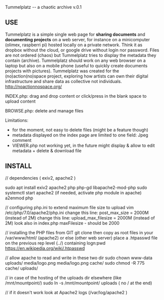 Tummelplatz -- a chaotic archive v.0.1

USE
---

Tummelplatz is a simple single web page for **sharing documents** and **documenting projects** on a web server, for instance on a minicomputer (olimex, raspberri pi) hosted locally on a private network. Think it as dropbox without the cloud, or google drive without login nor password. Files are not ordered (chaos) but Tummelplatz tries to display the metadata they contain (archive). Tummelplatz should work on any web browser on a laptop but also on a mobile phone (useful to quickly create documents projects with pictures). Tummelplatz was created for the (no)action(no)space project, exploring how artists can own their digital infrastructure and share data as collective not individuals. http://noactionnospace.org/

INDEX.php: drag and drop content or click/press in the blank space to upload content

BROWSE.php: delete and manage files

Limitations:
- for the moment, not easy to delete files (might be a feature though)
- metadata displayed on the index page are limited to one field: Jpeg comment
- VIEWER.php not working yet, in the future might display & allow to edit metadata + delete & download file

INSTALL
-------

// dependencies ( exiv2, apache2 )

sudo apt install exiv2 apache2 php php-gd libapache2-mod-php
sudo systemctl start apache2
(if needed, activate php module in apache) a2enmod php

// configuring php.ini to extend maximum file size to upload
vim /etc/php/7.0/apache2/php.ini
change this line: post_max_size = 2000M (instead of 2M) 
change this line: upload_max_filesize = 2000M (instead of 2M)
look also in index.php maxFilesize - should be 2000

// installing the PHP files from GIT
git clone then copy as root files in your /var/www/html/ (apache2) or else (other web server)
place a .htpasswd file on the previous rep level (../) containing logn:pwd https://en.wikipedia.org/wiki/.htpasswd

// allow apache to read and write in these two dir
sudo chown www-data uploads/ media/logo.png media/logo.png cache/
sudo chmod -R 775 cache/ uploads/

// in case of the hosting of the uploads dir elsewhere (like /mnt/mountpoint/)
sudo ln -s /mnt/mountpoint/ uploads ( no / at the end)

// if it doesn't work look at Apache2 logs (/var/log/apache2 )
